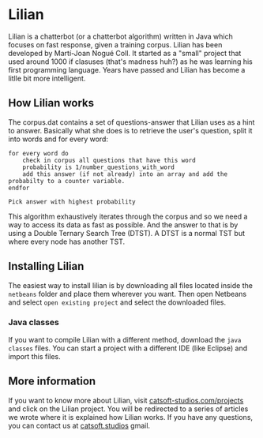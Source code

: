 Lilian
======

Lilian is a chatterbot (or a chatterbot algorithm) written in Java which focuses on fast response, given a training corpus.
Lilian has been developed by Martí-Joan Nogué Coll. It started as a "small" project that used around 1000 if clasuses (that's madness huh?) as he was learning his first programming language. Years have passed and Lilian has become a litlle bit more intelligent.

How Lilian works
----------------

The corpus.dat contains a set of questions-answer that Lilian uses as a hint to answer.
Basically what she does is to retrieve the user's question, split it into words and for every word:

	for every word do
		check in corpus all questions that have this word
		probability is 1/number_questions_with_word
		add this answer (if not already) into an array and add the probabilty to a counter variable.
	endfor
	
	Pick answer with highest probability

This algorithm exhaustively iterates through the corpus and so we need a way to access its data as fast as possible. And the answer to that is by using a Double Ternary Search Tree (DTST).
A DTST is a normal TST but where every node has another TST.

Installing Lilian
-----------------

The easiest way to install lilian is by downloading all files located inside the `netbeans` folder and place them wherever you want. Then open Netbeans and select `open existing project` and select the downloaded files.

### Java classes

If you want to compile Lilian with a different method, download the `java classes` files. You can start a project with a different IDE (like Eclipse) and import this files.

More information
----------------

If you want to know more about Lilian, visit [catsoft-studios.com/projects][1] and click on the Lilian project. You will be redirected to a series of articles we wrote where it is explained how Lilian works.
If you have any questions, you can contact us at [catsoft.studios][2] gmail.


[1]: http://catsoft-studios.com/projects
[2]: mailto:catsoft.studios@gmail.com